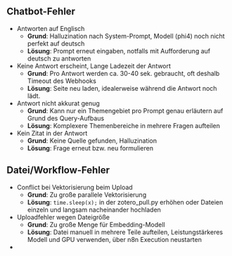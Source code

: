 ## Chatbot-Fehler

- Antworten auf Englisch
	- **Grund**: Halluzination nach System-Prompt, Modell (phi4) noch nicht perfekt auf deutsch
	- **Lösung**: Prompt erneut eingaben, notfalls mit Aufforderung auf deutsch zu antworten
- Keine Antwort erscheint, Lange Ladezeit der Antwort
	- **Grund**: Pro Antwort werden ca. 30-40 sek. gebraucht, oft deshalb Timeout des Webhooks
	- **Lösung**: Seite neu laden, idealerweise während die Antwort noch lädt.
- Antwort nicht akkurat genug
	- **Grund**: Kann nur ein Themengebiet pro Prompt genau erläutern auf Grund des Query-Aufbaus
	- **Lösung**: Komplexere Themenbereiche in mehrere Fragen aufteilen
- Kein Zitat in der Antwort
	- **Grund**: Keine Quelle gefunden, Halluzination
	- **Lösung**: Frage erneut bzw. neu formulieren


## Datei/Workflow-Fehler

- Conflict bei Vektorisierung beim Upload
	- **Grund**: Zu große parallele Vektorisierung
	- **Lösung**: `time.sleep(x);` in der zotero_pull.py erhöhen oder Dateien einzeln und langsam nacheinander hochladen
- Uploadfehler wegen Dateigröße
	- **Grund**: Zu große Menge für Embedding-Modell
	- **Lösung**: Datei manuell in mehrere Teile aufteilen, Leistungstärkeres Modell und GPU verwenden, über n8n Execution neustarten
- 


